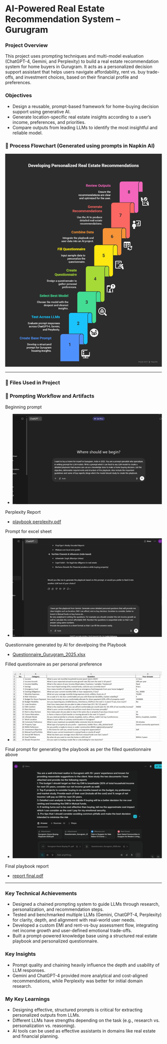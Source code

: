 # **AI-Powered Real Estate Recommendation System – Gurugram**

### **Project Overview**
This project uses prompting techniques and multi-model evaluation (ChatGPT-4, Gemini, and Perplexity) to build a real estate recommendation system for home buyers in Gurugram. It acts as a personalized decision support assistant that helps users navigate affordability, rent vs. buy trade-offs, and investment choices, based on their financial profile and preferences.

### **Objectives**
- Design a reusable, prompt-based framework for home-buying decision support using generative AI.  
- Generate location-specific real estate insights according to a user’s income, preferences, and priorities.  
- Compare outputs from leading LLMs to identify the most insightful and reliable model.

### 📌 **Process Flowchart** (Generated using prompts in Napkin AI)

![Process flowchart](Prompt%20screenshots/Process%20flowchart.png)

---

### 📎 **Files Used in Project**

### 🧠 **Prompting Workflow and Artifacts**

Beginning prompt

- ![Beginning prompt](Prompt%20screenshots/Beginning%20prompt.jpg)

Perplexity Report

- [playbook perplexity.pdf](Reports/playbook%20perplexity.pdf)

Prompt for excel sheet

- ![Prompt for excel sheet](Prompt%20screenshots/Prompt%20for%20excel%20sheet.jpg)

Questionnaire generated by AI for develpoing the Playbook

- [Questionnaire_Gurugram_2025.xlsx](Questionnaire/Questionnaire_Gurugram_2025.xlsx)

Filled questionnaire as per personal preference

- ![filled questionnaire](Prompt%20screenshots/filled%20questionnaire.jpg)

Final prompt for generating the playbook as per the filled questionnaire above

- ![Final prompt](Prompt%20screenshots/Final%20prompt.jpg)

Final playbook report

- [report final.pdf](Reports/report%20final.pdf)

---

### **Key Technical Achievements**
- Designed a chained prompting system to guide LLMs through research, personalization, and recommendation steps.  
- Tested and benchmarked multiple LLMs (Gemini, ChatGPT-4, Perplexity) for clarity, depth, and alignment with real-world user needs.  
- Developed a custom EMI and rent-vs-buy assessment flow, integrating net income growth and user-defined emotional trade-offs.  
- Built a prompt-powered knowledge base using a structured real estate playbook and personalized questionnaire.

### **Key Insights**
- Prompt quality and chaining heavily influence the depth and usability of LLM responses.  
- Gemini and ChatGPT-4 provided more analytical and cost-aligned recommendations, while Perplexity was better for initial domain research.

### **My Key Learnings**
- Designing effective, structured prompts is critical for extracting personalized outputs from LLMs.  
- Different LLMs have strengths depending on the task (e.g., research vs. personalization vs. reasoning).  
- AI tools can be used as effective assistants in domains like real estate and financial planning.




